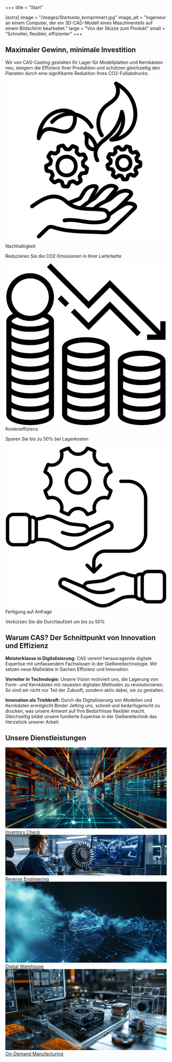 +++
title = "Start"

[extra]
image = "/images/Startseite_komprimiert.jpg"
image_alt = "Ingenieur an einem Computer, der ein 3D-CAD-Modell eines Maschinenteils auf einem Bildschirm bearbeitet."
large = "Von der Skizze zum Produkt"
small = "Schneller, flexibler, effizienter"
+++

## Maximaler Gewinn, minimale Investition

Wir von CAS-Casting gestalten Ihr Lager für Modellplatten und Kernkästen neu, steigern die Effizienz
Ihrer Produktion und schützen gleichzeitig den Planeten durch eine signifikante Reduktion Ihres CO2-Fußabdrucks.

<div class="areas">
    <div>
        <img src="/images/nachhaltige-entwicklung.png"
            alt="Icon für Nachhaltigkeit, Reduktion der CO2-Emissionen.">
        <div>Nachhaltigkeit</div>
        <p>Reduzieren Sie die CO2-Emissionen in Ihrer Lieferkette</p>
    </div>
    <div>
        <img src="/images/die-ermassigung_komprimiert.jpg"
            alt="Icon mit Münzstapeln und einem abwärtsgerichteten Pfeil, repräsentiert finanziellen Rückgang oder Kostenreduktion.">
        <div>Kosteneffizienz</div>
        <p>Sparen Sie bis zu 50% bei Lagerkosten</p>
    </div>
    <div>
        <img src="/images/teilen.png" alt="Icon für Fertigung auf Anfrage, 3D-Sanddruck.">
        <div>Fertigung auf Anfrage</div>
        <p>Verkürzen Sie die Durchlaufzeit um bis zu 50%</p>
    </div>
</div>

## Warum CAS? Der Schnittpunkt von Innovation und Effizienz

**Meisterklasse in Digitalisierung:** CAS vereint herausragende digitale Expertise mit umfassendem
                    Fachwissen in der Gießereitechnologie. Wir setzen neue Maßstäbe in Sachen Effizienz und Innovation.

**Vorreiter in Technologie:** Unsere Vision motiviert uns, die Lagerung von Form- und Kernkästen
                    mit
                    neuesten digitalen Methoden zu revolutionieren. So sind wir nicht nur Teil der Zukunft, sondern
                    aktiv
                    dabei, sie zu gestalten.

**Innovation als Triebkraft:** Durch die Digitalisierung von Modellen und Kernkästen ermöglicht
                    Binder
                    Jetting uns, schnell und bedarfsgerecht zu drucken, was unsere Antwort auf Ihre Bedürfnisse
                    flexibler
                    macht. Gleichzeitig bildet unsere fundierte Expertise in der Gießereitechnik das Herzstück unserer
                    Arbeit.

## Unsere Dienstleistungen

<div class="blocks">
    <a href="supply-chain">
        <img src="/images/supplychain_komprimiert.jpg"
            alt="Moderne Lagerhalle mit digitalen Netzwerkeffekten, die schnelle und effiziente Logistikprozesse darstellen.">
        <div>Inventory Check</div>
    </a>
    <a href="reverse-engineering">
        <img src="/images/REVERSEENGINEERING_komprimiert.jpg"
            alt="Reverse Engineering, Ingenieur analysiert ein komplexes 3D-Modell eines Turbinenmotors auf einem Computerbildschirm.">
        <div>Reverse Engineering</div>
    </a>
    <a href="warehouse">
        <img src="/images/digitalwarehouse_komprimiert.jpg"
            alt="Stilisierte Darstellung einer Cloud-Computing-Struktur mit digitalen Knotenpunkten und Verbindungen auf einem dunklen Hintergrund.">
        <div>Digital Warehouse</div>
    </a>
    <a href="ondemand">
        <img src="/images/ondemand-komprimiert.jpg"
            alt="on demand, detaillierte 3D-Konstruktion von Maschinenteilen.">
        <div>On-Demand Manufacturing</div>
    </a>
</div>
